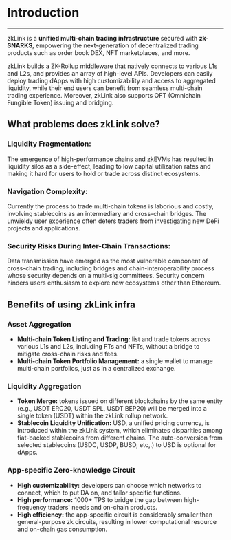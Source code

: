 # Introduction

---

zkLink is a **unified multi-chain trading infrastructure** secured with **zk-SNARKS**, empowering the next-generation of decentralized trading products such as order book DEX, NFT marketplaces, and more.

zkLink builds a ZK-Rollup middleware that natively connects to various L1s and L2s, and provides   an array of high-level APIs. Developers can easily deploy trading dApps with high customizability and access to aggregated liquidity, while their end users can benefit from seamless multi-chain trading experience. Moreover, zkLink also supports OFT (Omnichain Fungible Token) issuing and bridging. 

## What problems does zkLink solve?

### **Liquidity Fragmentation:**

The emergence of high-performance chains and zkEVMs has resulted in liquidity silos as a side-effect, leading to low capital utilization rates and making it hard for users to hold or trade across distinct ecosystems. 

### **Navigation Complexity:**

Currently the process to trade multi-chain tokens is laborious and costly, involving stablecoins as an intermediary and cross-chain bridges. The unwieldy user experience often deters traders from investigating new DeFi projects and applications.  

### **Security Risks During Inter-Chain Transactions**:

Data transmission have emerged as the most vulnerable component of cross-chain trading, including bridges and chain-interoperability process whose security depends on a multi-sig committees. Security concern hinders users enthusiasm to explore new ecosystems other than Ethereum.

## Benefits of using zkLink infra

### Asset Aggregation

- **Multi-chain Token Listing and Trading:** list and trade tokens across various L1s and L2s, including FTs and NFTs, without a bridge to mitigate cross-chain risks and fees.
- **Multi-chain Token Portfolio Management:** a single wallet to manage multi-chain portfolios, just as in a centralized exchange.

### Liquidity Aggregation

- **Token Merge:** tokens issued on different blockchains by the same entity (e.g., USDT ERC20, USDT SPL, USDT BEP20) will be merged into a single token (USDT) within the zkLink rollup network.
- **Stablecoin Liquidity Unification:** USD, a unified pricing currency, is introduced within the zkLink system, which eliminates disparities among fiat-backed stablecoins from different chains. The auto-conversion from selected stablecoins (USDC, USDP, BUSD, etc,.) to USD is optional for dApps.

### App-specific Zero-knowledge Circuit

- **High customizability:** developers can choose which networks to connect, which to put DA on, and tailor specific functions.
- **High performance:** 1000+ TPS to bridge the gap between high-frequency traders' needs and on-chain products.
- **High efficiency:** the app-specific circuit is considerably smaller than general-purpose zk circuits, resulting in lower computational resource and on-chain gas consumption.
